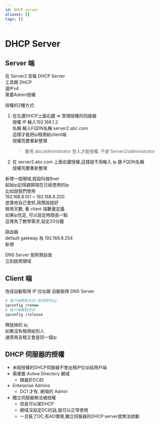 ```yaml
---
id: DHCP_server
aliases: []
tags: []
---
```


# DHCP Server

## Server 端

在 Server2 安裝 DHCP Server  
工具開 DHCP  
選IPv4  
需要Admin授權

授權的2種方式:

1. 在左邊DHCP上面右鍵 => 管理授權的伺服器  
   授權 IP 輸入192.168.1.2  
   名稱 輸入FQDN名稱 server2.abc.com  
   這樣才能把ip租用給client端  
   授權完要重新整理

    > 要用 abc/administrator 登入才能授權, 不是 Server2/administrator

2. 在 server2.abc.com 上面右鍵授權,這樣就不用輸入 ip 跟 FQDN名稱  
   授權完要重新整理

新增一個領域,假設叫做8net  
起始ip記得避開現在已經使用的ip  
比如說我們使用  
192.168.8.101 ~ 192.168.8.200  
遮罩他自己會抓,用預設就好  
租用天數, 看 client 端數量定義  
如果ip充足, 可以設定時間長一點  
這裡為了教學需求,設定20分鐘

路由器  
default gateway 為 192.168.8.254  
新增

DNS Server 按照預設值  
立刻啟用領域

## Client 端

改成自動取得 IP 位址跟 自動取得 DNS Server

```sh
# 客戶端更新合約,取得新的ip
ipconfig /renew
# 客戶端釋放合約
ipconfig /release
```

釋放掉的 ip,  
如果沒有租用給別人  
通常再去租又會是同一個ip

## DHCP 伺服器的授權

-   未經授權的DHCP伺服器不會出租IP位址給用戶端
-   需建置 Active Directory 網域
    -   隸屬於DC的
-   Enterprise Admins
    -   DC1 才有, 網域的 Admin
-   獨立伺服器無法被授權
    -   但是可以架DHCP
    -   網域沒設定DC的話,就可以正常使用
    -   一旦裝了DC,有AD環境,獨立伺服器的DHCP server就無法啟動
